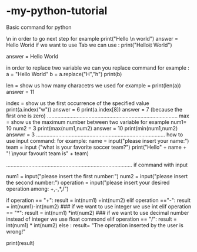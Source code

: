 # -my-python-tutorial
Basic command for python

\n   in order to go next step
for example print("Hello \n world") 
answer = Hello 
         Worid
if we want to use Tab we can use : print("Hello\t World")

answer = Hello    World

in order to replace two variable we can you replace command
for example : a = "Hello World"
              b = a.replace("H","h")
              print(b)
              
len = show us how many characetrs we used
for example = print(len(a)) 
      answer = 11
      
index = show us the first occurrence of the specified value
    print(a.index("w"))
answer = 6
      print(a.index[8])
answer = 7   (because the first one is zero)
........................................................................................
max = show us the maximum number between two variable
for example   num1= 10
              num2 = 3
              print(max(num1,num2)
answer = 10
              print(min(num1,num2)
answwr = 3
.......................................................................................
 how to use input command:
 for example:
 name = input("please insert your name:")
team = input ("what is your favorite soccer team?")
print("Hello" + name + "! \nyour favourit team is" + team)

.....................................................................................
 if command with input
 
 num1 = input("please insert the first number:")
num2 = input("please insert the second number:")
operation = input("please insert your desired operation among: +,-,*,/")

if operation == "+":
    result = int(num1) +int(num2)
elif operation =="-":
    result = int(num1)-int(num2)  ### if we want to use integer we use int
elif operation == "*":
    result = int(num1) *int(num2) ### if we want to use decimal number instead of integer we use float commond
elif operation == "/":
    result = int(num1) * int(num2)
else :
result= "The operation inserted by the user is wrong!"

print(result)

      


      
      
              
